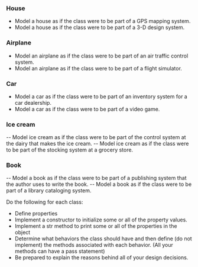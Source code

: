 ### House
- Model a house as if the class were to be part of a GPS mapping system.
- Model a house as if the class were to be part of a 3-D design system.

### Airplane
- Model an airplane as if the class were to be part of an air traffic control system.
- Model an airplane as if the class were to be part of a flight simulator.

### Car
- Model a car as if the class were to be part of an inventory system for a car dealership.
- Model a car as if the class were to be part of a video game.

### Ice cream
-- Model ice cream as if the class were to be part of the control system at the dairy that makes the ice cream.
-- Model ice cream as if the class were to be part of the stocking system at a grocery store.

### Book
-- Model a book as if the class were to be part of a publishing system that the author uses to write the book.
-- Model a book as if the class were to be part of a library cataloging system.

Do the following for each class:

- Define properties
- Implement a constructor to initialize some or all of the property values.
- Implement a str method to print some or all of the properties in the object
- Determine what behaviors the class should have and then define (do not implement) the methods associated with each behavior.  (All your methods can have a pass statement)
- Be prepared to explain the reasons behind all of your design decisions.